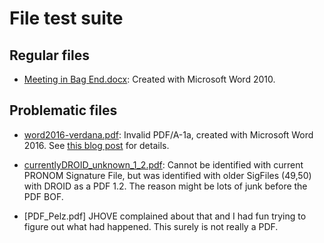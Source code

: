 # File test suite

## Regular files

  * [Meeting in Bag End.docx](regular-files/Meeting%20in%20Bag%20End.docx): Created
    with Microsoft Word 2010.

## Problematic files

  * [word2016-verdana.pdf](problem-files/word2016-verdana.pdf): Invalid
    PDF/A-1a, created with Microsoft Word 2016. See [this blog
    post](https://martin.hoppenheit.info/blog/2018/pdfa-validation-and-inconsistent-glyph-width-information/)
    for details.
    
  * [currentlyDROID_unknown_1_2.pdf](problem-files/currentlyDROID_unknown_1_2.pdf): Cannot be identified with current PRONOM Signature File, but was identified with older SigFiles (49,50) with DROID as a PDF  1.2. The reason might be lots of junk before the PDF BOF.
  
  * [PDF_Pelz.pdf] JHOVE complained about that and I had fun trying to figure out what had happened. This surely is not really a PDF.
